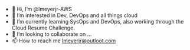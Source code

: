 - 👋 Hi, I’m @lmeyerjr-AWS
- 👀 I’m interested in Dev, DevOps and all things cloud
- 🌱 I’m currently learning SysOps and DevOps, also working through the Cloud Resume Challenge.
- 💞️ I’m looking to collaborate on ...
- 📫 How to reach me lmeyerjr@outloot.com

<!---
lmeyerjr-AWS/lmeyerjr-AWS is a ✨ special ✨ repository because its `README.md` (this file) appears on your GitHub profile.
You can click the Preview link to take a look at your changes.
--->
